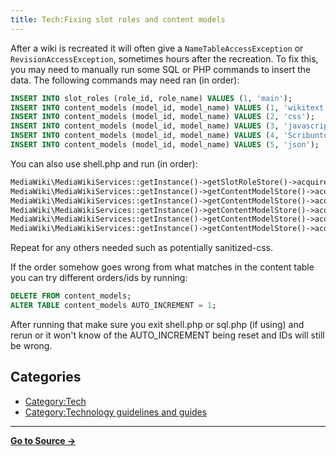 ```yaml
---
title: Tech:Fixing slot roles and content models
---
```


After a wiki is recreated it will often give a `NameTableAccessException` or `RevisionAccessException`, sometimes hours after the recreation. To fix this, you may need to manually run some SQL or PHP commands to insert the data. The following commands may need ran (in order):

```sql
INSERT INTO slot_roles (role_id, role_name) VALUES (1, 'main');
INSERT INTO content_models (model_id, model_name) VALUES (1, 'wikitext');
INSERT INTO content_models (model_id, model_name) VALUES (2, 'css');
INSERT INTO content_models (model_id, model_name) VALUES (3, 'javascript');
INSERT INTO content_models (model_id, model_name) VALUES (4, 'Scribunto');
INSERT INTO content_models (model_id, model_name) VALUES (5, 'json');
```

You can also use shell.php and run (in order):
```php
MediaWiki\MediaWikiServices::getInstance()->getSlotRoleStore()->acquireId( 'main' );
MediaWiki\MediaWikiServices::getInstance()->getContentModelStore()->acquireId( 'wikitext' );
MediaWiki\MediaWikiServices::getInstance()->getContentModelStore()->acquireId( 'css' );
MediaWiki\MediaWikiServices::getInstance()->getContentModelStore()->acquireId( 'javascript' );
MediaWiki\MediaWikiServices::getInstance()->getContentModelStore()->acquireId( 'Scribunto' );
MediaWiki\MediaWikiServices::getInstance()->getContentModelStore()->acquireId( 'json' );
```

Repeat for any others needed such as potentially sanitized-css.

If the order somehow goes wrong from what matches in the content table you can try different orders/ids by running:
```sql
DELETE FROM content_models;
ALTER TABLE content_models AUTO_INCREMENT = 1;
```
After running that make sure you exit shell.php or sql.php (if using) and rerun or it won't know of the AUTO_INCREMENT being reset and IDs will still be wrong.

## Categories

* [Category:Tech](https://meta.miraheze.org/wiki/Category:Tech)
* [Category:Technology guidelines and guides](https://meta.miraheze.org/wiki/Category:Technology_guidelines_and_guides)



----
**[Go to Source &rarr;](https://meta.miraheze.org/wiki/Tech:Fixing_slot_roles_and_content_models)**